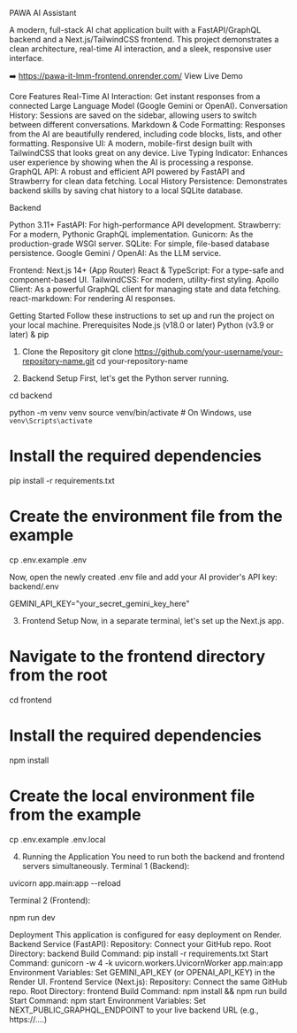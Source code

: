 PAWA AI Assistant 

A modern, full-stack AI chat application built with a FastAPI/GraphQL backend and a Next.js/TailwindCSS frontend. This project demonstrates a clean architecture, real-time AI interaction, and a sleek, responsive user interface.


➡️ https://pawa-it-lmm-frontend.onrender.com/ View Live Demo 

Core Features
Real-Time AI Interaction: Get instant responses from a connected Large Language Model (Google Gemini or OpenAI).
Conversation History: Sessions are saved on the sidebar, allowing users to switch between different conversations.
Markdown & Code Formatting: Responses from the AI are beautifully rendered, including code blocks, lists, and other formatting.
Responsive UI: A modern, mobile-first design built with TailwindCSS that looks great on any device.
Live Typing Indicator: Enhances user experience by showing when the AI is processing a response.
GraphQL API: A robust and efficient API powered by FastAPI and Strawberry for clean data fetching.
Local History Persistence: Demonstrates backend skills by saving chat history to a local SQLite database.



Backend

Python 3.11+
FastAPI: For high-performance API development.
Strawberry: For a modern, Pythonic GraphQL implementation.
Gunicorn: As the production-grade WSGI server.
SQLite: For simple, file-based database persistence.
Google Gemini / OpenAI: As the LLM service.


Frontend:
Next.js 14+ (App Router)
React & TypeScript: For a type-safe and component-based UI.
TailwindCSS: For modern, utility-first styling.
Apollo Client: As a powerful GraphQL client for managing state and data fetching.
react-markdown: For rendering AI responses.


Getting Started
Follow these instructions to set up and run the project on your local machine.
Prerequisites
Node.js (v18.0 or later)
Python (v3.9 or later) & pip
1. Clone the Repository
   git clone https://github.com/your-username/your-repository-name.git
cd your-repository-name


2. Backend Setup
First, let's get the Python server running.

cd backend

python -m venv venv
source venv/bin/activate  # On Windows, use `venv\Scripts\activate`

# Install the required dependencies
pip install -r requirements.txt

# Create the environment file from the example
cp .env.example .env


Now, open the newly created .env file and add your AI provider's API key:
backend/.env


GEMINI_API_KEY="your_secret_gemini_key_here"


3. Frontend Setup
Now, in a separate terminal, let's set up the Next.js app.

# Navigate to the frontend directory from the root
cd frontend

# Install the required dependencies
npm install

# Create the local environment file from the example
cp .env.example .env.local



4. Running the Application
You need to run both the backend and frontend servers simultaneously.
Terminal 1 (Backend):

uvicorn app.main:app --reload


Terminal 2 (Frontend):

npm run dev

Deployment
This application is configured for easy deployment on Render.
Backend Service (FastAPI):
Repository: Connect your GitHub repo.
Root Directory: backend
Build Command: pip install -r requirements.txt
Start Command: gunicorn -w 4 -k uvicorn.workers.UvicornWorker app.main:app
Environment Variables: Set GEMINI_API_KEY (or OPENAI_API_KEY) in the Render UI.
Frontend Service (Next.js):
Repository: Connect the same GitHub repo.
Root Directory: frontend
Build Command: npm install && npm run build
Start Command: npm start
Environment Variables: Set NEXT_PUBLIC_GRAPHQL_ENDPOINT to your live backend URL (e.g., https://....)